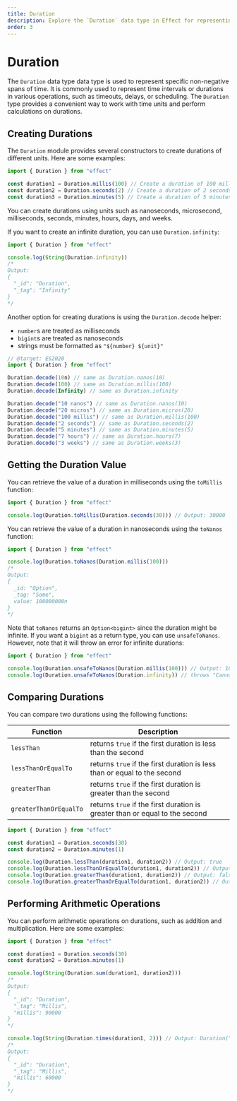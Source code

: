 ```yaml
---
title: Duration
description: Explore the `Duration` data type in Effect for representing non-negative spans of time. Learn to create durations with different units, including milliseconds, seconds, and minutes. Discover options for creating infinite durations and decoding values. Retrieve duration values in milliseconds or nanoseconds. Compare durations and perform arithmetic operations like addition and multiplication. Master the capabilities of the `Duration` module for efficient time handling in your applications.
order: 3
---
```


# Duration

The `Duration` data type data type is used to represent specific non-negative spans of time. It is commonly used to represent time intervals or durations in various operations, such as timeouts, delays, or scheduling. The `Duration` type provides a convenient way to work with time units and perform calculations on durations.

## Creating Durations

The `Duration` module provides several constructors to create durations of different units. Here are some examples:

```ts twoslash
import { Duration } from "effect"

const duration1 = Duration.millis(100) // Create a duration of 100 milliseconds
const duration2 = Duration.seconds(2) // Create a duration of 2 seconds
const duration3 = Duration.minutes(5) // Create a duration of 5 minutes
```

You can create durations using units such as nanoseconds, microsecond, milliseconds, seconds, minutes, hours, days, and weeks.

If you want to create an infinite duration, you can use `Duration.infinity`:

```ts twoslash
import { Duration } from "effect"

console.log(String(Duration.infinity))
/*
Output:
{
  "_id": "Duration",
  "_tag": "Infinity"
}
*/
```

Another option for creating durations is using the `Duration.decode` helper:

- `number`s are treated as milliseconds
- `bigint`s are treated as nanoseconds
- strings must be formatted as `"${number} ${unit}"`

```ts twoslash
// @target: ES2020
import { Duration } from "effect"

Duration.decode(10n) // same as Duration.nanos(10)
Duration.decode(100) // same as Duration.millis(100)
Duration.decode(Infinity) // same as Duration.infinity

Duration.decode("10 nanos") // same as Duration.nanos(10)
Duration.decode("20 micros") // same as Duration.micros(20)
Duration.decode("100 millis") // same as Duration.millis(100)
Duration.decode("2 seconds") // same as Duration.seconds(2)
Duration.decode("5 minutes") // same as Duration.minutes(5)
Duration.decode("7 hours") // same as Duration.hours(7)
Duration.decode("3 weeks") // same as Duration.weeks(3)
```

## Getting the Duration Value

You can retrieve the value of a duration in milliseconds using the `toMillis` function:

```ts twoslash
import { Duration } from "effect"

console.log(Duration.toMillis(Duration.seconds(30))) // Output: 30000
```

You can retrieve the value of a duration in nanoseconds using the `toNanos` function:

```ts twoslash
import { Duration } from "effect"

console.log(Duration.toNanos(Duration.millis(100)))
/*
Output:
{
  _id: "Option",
  _tag: "Some",
  value: 100000000n
}
*/
```

Note that `toNanos` returns an `Option<bigint>` since the duration might be infinite. If you want a `bigint` as a return type, you can use `unsafeToNanos`. However, note that it will throw an error for infinite durations:

```ts twoslash
import { Duration } from "effect"

console.log(Duration.unsafeToNanos(Duration.millis(100))) // Output: 100000000n
console.log(Duration.unsafeToNanos(Duration.infinity)) // throws "Cannot convert infinite duration to nanos"
```

## Comparing Durations

You can compare two durations using the following functions:

| **Function**           | **Description**                                                             |
| ---------------------- | --------------------------------------------------------------------------- |
| `lessThan`             | returns `true` if the first duration is less than the second                |
| `lessThanOrEqualTo`    | returns `true` if the first duration is less than or equal to the second    |
| `greaterThan`          | returns `true` if the first duration is greater than the second             |
| `greaterThanOrEqualTo` | returns `true` if the first duration is greater than or equal to the second |

```ts twoslash
import { Duration } from "effect"

const duration1 = Duration.seconds(30)
const duration2 = Duration.minutes(1)

console.log(Duration.lessThan(duration1, duration2)) // Output: true
console.log(Duration.lessThanOrEqualTo(duration1, duration2)) // Output: true
console.log(Duration.greaterThan(duration1, duration2)) // Output: false
console.log(Duration.greaterThanOrEqualTo(duration1, duration2)) // Output: false
```

## Performing Arithmetic Operations

You can perform arithmetic operations on durations, such as addition and multiplication. Here are some examples:

```ts twoslash
import { Duration } from "effect"

const duration1 = Duration.seconds(30)
const duration2 = Duration.minutes(1)

console.log(String(Duration.sum(duration1, duration2)))
/*
Output:
{
  "_id": "Duration",
  "_tag": "Millis",
  "millis": 90000
}
*/

console.log(String(Duration.times(duration1, 2))) // Output: Duration("60000 millis")
/*
Output:
{
  "_id": "Duration",
  "_tag": "Millis",
  "millis": 60000
}
*/
```
